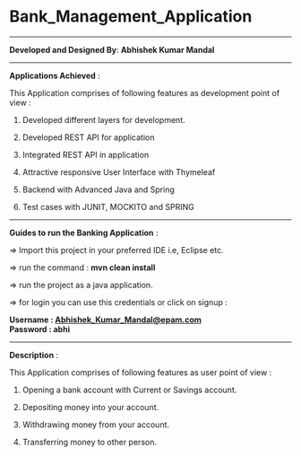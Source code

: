 # Bank_Management_Application

<hr><strong>Developed and Designed By</strong>:  <strong>Abhishek Kumar Mandal</strong>

<hr><strong>Applications Achieved</strong> :

This Application comprises of following features as development point of view :

1. Developed different layers for development.

2. Developed REST API for application

3. Integrated REST API in application

4. Attractive responsive User Interface with Thymeleaf

5. Backend with Advanced Java and Spring 

6. Test cases with JUNIT, MOCKITO and SPRING 

<hr><strong>Guides to run the Banking Application</strong> :

=> Import this project in your preferred IDE i.e, Eclipse etc. 

=> run the command :           <strong> mvn clean install </strong>

=> run the project as a java application.

=> for login you can use this credentials or click on signup :

<strong> Username : Abhishek_Kumar_Mandal@epam.com </strong><br>
<strong> Password : abhi </strong>

<hr><strong>Description</strong> :

This Application comprises of following features as user point of view :

1. Opening a bank account with Current or Savings account.

2. Depositing money into your account. 

3. Withdrawing money from your account.

4. Transferring money to other person.


